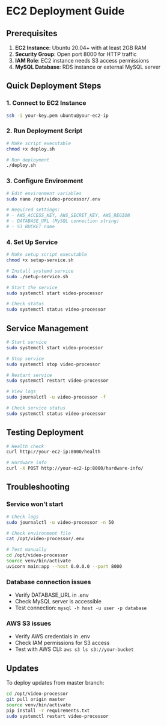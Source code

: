 # EC2 Deployment Guide

## Prerequisites

1. **EC2 Instance**: Ubuntu 20.04+ with at least 2GB RAM
2. **Security Group**: Open port 8000 for HTTP traffic
3. **IAM Role**: EC2 instance needs S3 access permissions
4. **MySQL Database**: RDS instance or external MySQL server

## Quick Deployment Steps

### 1. Connect to EC2 Instance
```bash
ssh -i your-key.pem ubuntu@your-ec2-ip
```

### 2. Run Deployment Script
```bash
# Make script executable
chmod +x deploy.sh

# Run deployment
./deploy.sh
```


### 3. Configure Environment
```bash
# Edit environment variables
sudo nano /opt/video-processor/.env

# Required settings:
# - AWS_ACCESS_KEY, AWS_SECRET_KEY, AWS_REGION
# - DATABASE_URL (MySQL connection string)
# - S3_BUCKET name
```

### 4. Set Up Service
```bash
# Make setup script executable
chmod +x setup-service.sh

# Install systemd service
sudo ./setup-service.sh

# Start the service
sudo systemctl start video-processor

# Check status
sudo systemctl status video-processor
```

## Service Management

```bash
# Start service
sudo systemctl start video-processor

# Stop service  
sudo systemctl stop video-processor

# Restart service
sudo systemctl restart video-processor

# View logs
sudo journalctl -u video-processor -f

# Check service status
sudo systemctl status video-processor
```

## Testing Deployment

```bash
# Health check
curl http://your-ec2-ip:8000/health

# Hardware info
curl -X POST http://your-ec2-ip:8000/hardware-info/
```

## Troubleshooting

### Service won't start
```bash
# Check logs
sudo journalctl -u video-processor -n 50

# Check environment file
cat /opt/video-processor/.env

# Test manually
cd /opt/video-processor
source venv/bin/activate
uvicorn main:app --host 0.0.0.0 --port 8000
```

### Database connection issues
- Verify DATABASE_URL in .env
- Check MySQL server is accessible
- Test connection: `mysql -h host -u user -p database`

### AWS S3 issues
- Verify AWS credentials in .env
- Check IAM permissions for S3 access
- Test with AWS CLI: `aws s3 ls s3://your-bucket`

## Updates

To deploy updates from master branch:
```bash
cd /opt/video-processor
git pull origin master
source venv/bin/activate
pip install -r requirements.txt
sudo systemctl restart video-processor
```